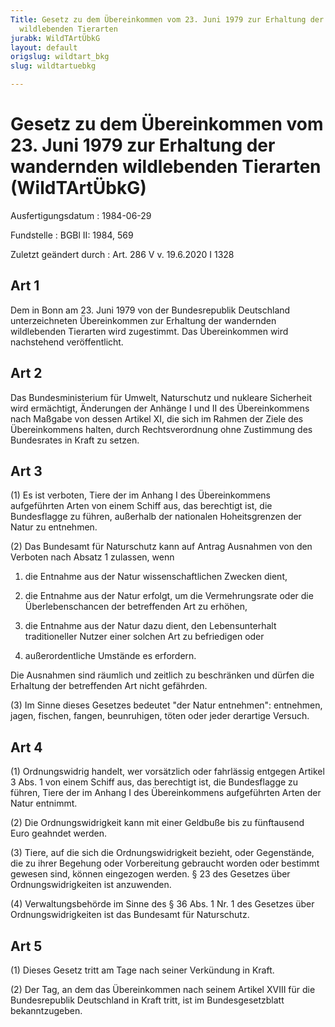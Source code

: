 ```yaml
---
Title: Gesetz zu dem Übereinkommen vom 23. Juni 1979 zur Erhaltung der wandernden
  wildlebenden Tierarten
jurabk: WildTArtÜbkG
layout: default
origslug: wildtart_bkg
slug: wildtartuebkg

---
```


# Gesetz zu dem Übereinkommen vom 23. Juni 1979 zur Erhaltung der wandernden wildlebenden Tierarten (WildTArtÜbkG)

Ausfertigungsdatum
:   1984-06-29

Fundstelle
:   BGBl II: 1984, 569

Zuletzt geändert durch
:   Art. 286 V v. 19.6.2020 I 1328


## Art 1

Dem in Bonn am 23. Juni 1979 von der Bundesrepublik Deutschland unterzeichneten Übereinkommen zur Erhaltung der wandernden wildlebenden Tierarten wird zugestimmt. Das Übereinkommen wird nachstehend veröffentlicht.


## Art 2

Das Bundesministerium für Umwelt, Naturschutz und nukleare Sicherheit wird ermächtigt, Änderungen der Anhänge I und II des Übereinkommens nach Maßgabe von dessen Artikel XI, die sich im Rahmen der Ziele des Übereinkommens halten, durch Rechtsverordnung ohne Zustimmung des Bundesrates in Kraft zu setzen.


## Art 3

(1) Es ist verboten, Tiere der im Anhang I des Übereinkommens aufgeführten Arten von einem Schiff aus, das berechtigt ist, die Bundesflagge zu führen, außerhalb der nationalen Hoheitsgrenzen der Natur zu entnehmen.

(2) Das Bundesamt für Naturschutz kann auf Antrag Ausnahmen von den Verboten nach Absatz 1 zulassen, wenn

1.  die Entnahme aus der Natur wissenschaftlichen Zwecken dient,


2.  die Entnahme aus der Natur erfolgt, um die Vermehrungsrate oder die Überlebenschancen der betreffenden Art zu erhöhen,


3.  die Entnahme aus der Natur dazu dient, den Lebensunterhalt traditioneller Nutzer einer solchen Art zu befriedigen oder


4.  außerordentliche Umstände es erfordern.



Die Ausnahmen sind räumlich und zeitlich zu beschränken und dürfen die Erhaltung der betreffenden Art nicht gefährden.

(3) Im Sinne dieses Gesetzes bedeutet "der Natur entnehmen": entnehmen, jagen, fischen, fangen, beunruhigen, töten oder jeder derartige Versuch.


## Art 4

(1) Ordnungswidrig handelt, wer vorsätzlich oder fahrlässig entgegen Artikel 3 Abs. 1 von einem Schiff aus, das berechtigt ist, die Bundesflagge zu führen, Tiere der im Anhang I des Übereinkommens aufgeführten Arten der Natur entnimmt.

(2) Die Ordnungswidrigkeit kann mit einer Geldbuße bis zu fünftausend Euro geahndet werden.

(3) Tiere, auf die sich die Ordnungswidrigkeit bezieht, oder Gegenstände, die zu ihrer Begehung oder Vorbereitung gebraucht worden oder bestimmt gewesen sind, können eingezogen werden. § 23 des Gesetzes über Ordnungswidrigkeiten ist anzuwenden.

(4) Verwaltungsbehörde im Sinne des § 36 Abs. 1 Nr. 1 des Gesetzes über Ordnungswidrigkeiten ist das Bundesamt für Naturschutz.


## Art 5

(1) Dieses Gesetz tritt am Tage nach seiner Verkündung in Kraft.

(2) Der Tag, an dem das Übereinkommen nach seinem Artikel XVIII für die Bundesrepublik Deutschland in Kraft tritt, ist im Bundesgesetzblatt bekanntzugeben.

